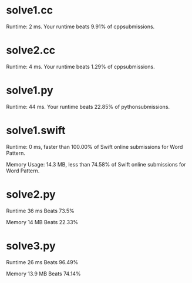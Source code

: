 # solve1.cc

Runtime: 2 ms. Your runtime beats 9.91% of cppsubmissions.

# solve2.cc

Runtime: 4 ms. Your runtime beats 1.29% of cppsubmissions.

# solve1.py

Runtime: 44 ms. Your runtime beats 22.85% of pythonsubmissions.

# solve1.swift

Runtime: 0 ms, faster than 100.00% of Swift online submissions for Word Pattern.

Memory Usage: 14.3 MB, less than 74.58% of Swift online submissions for Word Pattern.

# solve2.py

Runtime 36 ms Beats 73.5%

Memory 14 MB Beats 22.33%

# solve3.py

Runtime 26 ms Beats 96.49%

Memory 13.9 MB Beats 74.14%
